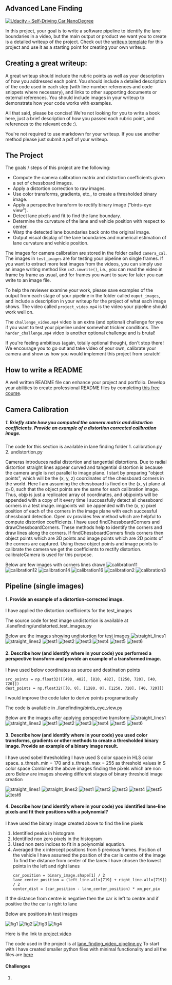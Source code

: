 ## Advanced Lane Finding
[![Udacity - Self-Driving Car NanoDegree](https://s3.amazonaws.com/udacity-sdc/github/shield-carnd.svg)](http://www.udacity.com/drive)


In this project, your goal is to write a software pipeline to identify the lane boundaries in a video, but the main output or product we want you to create is a detailed writeup of the project.  Check out the [writeup template](https://github.com/udacity/CarND-Advanced-Lane-Lines/blob/master/writeup_template.md) for this project and use it as a starting point for creating your own writeup.  

Creating a great writeup:
---
A great writeup should include the rubric points as well as your description of how you addressed each point.  You should include a detailed description of the code used in each step (with line-number references and code snippets where necessary), and links to other supporting documents or external references.  You should include images in your writeup to demonstrate how your code works with examples.  

All that said, please be concise!  We're not looking for you to write a book here, just a brief description of how you passed each rubric point, and references to the relevant code :). 

You're not required to use markdown for your writeup.  If you use another method please just submit a pdf of your writeup.

The Project
---

The goals / steps of this project are the following:

* Compute the camera calibration matrix and distortion coefficients given a set of chessboard images.
* Apply a distortion correction to raw images.
* Use color transforms, gradients, etc., to create a thresholded binary image.
* Apply a perspective transform to rectify binary image ("birds-eye view").
* Detect lane pixels and fit to find the lane boundary.
* Determine the curvature of the lane and vehicle position with respect to center.
* Warp the detected lane boundaries back onto the original image.
* Output visual display of the lane boundaries and numerical estimation of lane curvature and vehicle position.

The images for camera calibration are stored in the folder called `camera_cal`.  The images in `test_images` are for testing your pipeline on single frames.  If you want to extract more test images from the videos, you can simply use an image writing method like `cv2.imwrite()`, i.e., you can read the video in frame by frame as usual, and for frames you want to save for later you can write to an image file.  

To help the reviewer examine your work, please save examples of the output from each stage of your pipeline in the folder called `ouput_images`, and include a description in your writeup for the project of what each image shows.    The video called `project_video.mp4` is the video your pipeline should work well on.  

The `challenge_video.mp4` video is an extra (and optional) challenge for you if you want to test your pipeline under somewhat trickier conditions.  The `harder_challenge.mp4` video is another optional challenge and is brutal!

If you're feeling ambitious (again, totally optional though), don't stop there!  We encourage you to go out and take video of your own, calibrate your camera and show us how you would implement this project from scratch!

## How to write a README
A well written README file can enhance your project and portfolio.  Develop your abilities to create professional README files by completing [this free course](https://www.udacity.com/course/writing-readmes--ud777).


## Camera Calibration
##### 1. Briefly state how you computed the camera matrix and distortion coefficients. Provide an example of a distortion corrected calibration image.
The code for this section is available in lane finding folder 
    1. calibration.py
    2. undistortion.py

Cameras introduces radial distortion and tangential distortions. Due to radial distortion straight lines appear curved and tangential distortion is because the camera angle is not parallel to image plane.
I start by preparing "object points", which will be the (x, y, z) coordinates of the chessboard corners in the world. Here I am assuming the chessboard is fixed on the (x, y) plane at z=0, such that the object points are the same for each calibration image. Thus, objp is just a replicated array of coordinates, and objpoints will be appended with a copy of it every time I successfully detect all chessboard corners in a test image. imgpoints will be appended with the (x, y) pixel position of each of the corners in the image plane with each successful chessboard detection.
Open cv provides few method which are helpful to compute distortion coefficients.
I have used findChessboardCorners and drawChessboardCorners. These methods help to identify the corners and draw lines along the corners.
If findChessboardCorners finds corners then object points which are 3D points and image points which are 2D points of the corners are captured.
Using these object points and image points to calibrate the camera we get the coefficients to rectify distortion. calibrateCamera is used for this purpose.

Below are few images with corners lines drawn
![calibration11](https://github.com/VenkatRepaka/CarND-Advanced-Lane-Lines/blob/master/chessboard_lines/calibration11.jpg)
![calibration12](https://github.com/VenkatRepaka/CarND-Advanced-Lane-Lines/blob/master/chessboard_lines/calibration12.jpg)
![calibration14](https://github.com/VenkatRepaka/CarND-Advanced-Lane-Lines/blob/master/chessboard_lines/calibration14.jpg)
![calibration16](https://github.com/VenkatRepaka/CarND-Advanced-Lane-Lines/blob/master/chessboard_lines/calibration16.jpg)
![calibration2](https://github.com/VenkatRepaka/CarND-Advanced-Lane-Lines/blob/master/chessboard_lines/calibration2.jpg)
![calibration3](https://github.com/VenkatRepaka/CarND-Advanced-Lane-Lines/blob/master/chessboard_lines/calibration3.jpg)



## Pipeline (single images)
#### 1. Provide an example of a distortion-corrected image.
I have applied the distortion coefficients for the test_images

The source code for test image undistortion is available at ./lanefinding/undistorted_test_images.py

Below are the images showing undistortion for test images
![straight_lines1](https://github.com/VenkatRepaka/CarND-Advanced-Lane-Lines/blob/master/test_images_undistorted/staright_lines1.png)
![straight_lines2](https://github.com/VenkatRepaka/CarND-Advanced-Lane-Lines/blob/master/test_images_undistorted/staright_lines2.png)
![test1](https://github.com/VenkatRepaka/CarND-Advanced-Lane-Lines/blob/master/test_images_undistorted/test1.png)
![test2](https://github.com/VenkatRepaka/CarND-Advanced-Lane-Lines/blob/master/test_images_undistorted/test2.png)
![test3](https://github.com/VenkatRepaka/CarND-Advanced-Lane-Lines/blob/master/test_images_undistorted/test3.png)
![test4](https://github.com/VenkatRepaka/CarND-Advanced-Lane-Lines/blob/master/test_images_undistorted/test4.png)
![test5](https://github.com/VenkatRepaka/CarND-Advanced-Lane-Lines/blob/master/test_images_undistorted/test5.png)
![test6](https://github.com/VenkatRepaka/CarND-Advanced-Lane-Lines/blob/master/test_images_undistorted/test6.png)


#### 2. Describe how (and identify where in your code) you performed a perspective transform and provide an example of a transformed image.
I have used below coordinates as source and destination points

```
src_points = np.float32([[490, 482], [810, 482], [1250, 720], [40, 720]])
dest_points = np.float32([[0, 0], [1280, 0], [1250, 720], [40, 720]])
```

I would improve the code later to derive points programatically

The code is available in ./lanefinding/birds_eye_view.py

Below are the images after applying perspective transform
![straight_lines1](https://github.com/VenkatRepaka/CarND-Advanced-Lane-Lines/blob/master/birds_eye_view_with_original/straight_lines1.png)
![straight_lines2](https://github.com/VenkatRepaka/CarND-Advanced-Lane-Lines/blob/master/birds_eye_view_with_original/straight_lines2.png)
![test1](https://github.com/VenkatRepaka/CarND-Advanced-Lane-Lines/blob/master/birds_eye_view_with_original/test1.png)
![test2](https://github.com/VenkatRepaka/CarND-Advanced-Lane-Lines/blob/master/birds_eye_view_with_original/test2.png)
![test3](https://github.com/VenkatRepaka/CarND-Advanced-Lane-Lines/blob/master/birds_eye_view_with_original/test3.png)
![test4](https://github.com/VenkatRepaka/CarND-Advanced-Lane-Lines/blob/master/birds_eye_view_with_original/test4.png)
![test5](https://github.com/VenkatRepaka/CarND-Advanced-Lane-Lines/blob/master/birds_eye_view_with_original/test5.png)
![test6](https://github.com/VenkatRepaka/CarND-Advanced-Lane-Lines/blob/master/birds_eye_view_with_original/test6.png)


#### 3. Describe how (and identify where in your code) you used color transforms, gradients or other methods to create a thresholded binary image. Provide an example of a binary image result.

I have used sobel thresholding
I have used S color space in HLS color space. s_thresh_min = 170 and s_thresh_max = 255 as threshold values in S color space
Combined the above images finding the pixels which are non zero
Below are images showing different stages of binary threshold image creation

![straight_lines1](https://github.com/VenkatRepaka/CarND-Advanced-Lane-Lines/blob/master/threshold_images_original/straight_lines1.png)
![straight_lines2](https://github.com/VenkatRepaka/CarND-Advanced-Lane-Lines/blob/master/threshold_images_original/straight_lines2.png)
![test1](https://github.com/VenkatRepaka/CarND-Advanced-Lane-Lines/blob/master/threshold_images_original/test1.png)
![test2](https://github.com/VenkatRepaka/CarND-Advanced-Lane-Lines/blob/master/threshold_images_original/test2.png)
![test3](https://github.com/VenkatRepaka/CarND-Advanced-Lane-Lines/blob/master/threshold_images_original/test3.png)
![test4](https://github.com/VenkatRepaka/CarND-Advanced-Lane-Lines/blob/master/threshold_images_original/test4.png)
![test5](https://github.com/VenkatRepaka/CarND-Advanced-Lane-Lines/blob/master/threshold_images_original/test5.png)
![test6](https://github.com/VenkatRepaka/CarND-Advanced-Lane-Lines/blob/master/threshold_images_original/test6.png)

#### 4. Describe how (and identify where in your code) you identified lane-line pixels and fit their positions with a polynomial?
I have used the binary image created above to find the line pixels
1. Identified peaks in histogram
2. Identified non zero pixels in the histogram
3. Used non zero indices to fit in a polynomial equation.
4. Averaged the x intercept positions from 5 previous frames.
Position of the vehicle
I have assumed the position of the car is centre of the image
To find the distance from center of the lanes I have chosen the lowest points in the left and right lanes
    ``` 
    car_position = binary_image.shape[1] / 2
    lane_center_position = (left_line.allx[719] + right_line.allx[719]) / 2
    center_dist = (car_position - lane_center_position) * xm_per_pix
    ```
If the distance from centre is negative then the car is left to centre and if positive the the car is right to lane

Below are positions in test images

![fig1](https://github.com/VenkatRepaka/CarND-Advanced-Lane-Lines/blob/master/test_images_final/Figure_1.png)
![fig2](https://github.com/VenkatRepaka/CarND-Advanced-Lane-Lines/blob/master/test_images_final/Figure_2.png)
![fig3](https://github.com/VenkatRepaka/CarND-Advanced-Lane-Lines/blob/master/test_images_final/Figure_3.png)
![fig4](https://github.com/VenkatRepaka/CarND-Advanced-Lane-Lines/blob/master/test_images_final/Figure_4.png)

Here is the link to [project video](https://github.com/VenkatRepaka/CarND-Advanced-Lane-Lines/blob/master/output_videos/project_video_ouput.mp4)

The code used in the project is at [lane_finding_video_pipeline.py](https://github.com/VenkatRepaka/CarND-Advanced-Lane-Lines/blob/master/lanefinding/lane_finding_video_pipeline.py)
To start with I have created smaller python files with minimal functionality and all the files are [here](https://github.com/VenkatRepaka/CarND-Advanced-Lane-Lines/tree/master/lanefinding)
#### Challenges
1. 


